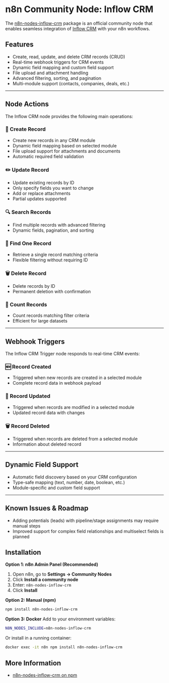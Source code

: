 # n8n Community Node: Inflow CRM

The [n8n-nodes-inflow-crm](https://www.npmjs.com/package/n8n-nodes-inflow-crm) package is an official community node that enables seamless integration of [Inflow CRM](https://inflowcrm.pl) with your n8n workflows.

## Features

- Create, read, update, and delete CRM records (CRUD)
- Real-time webhook triggers for CRM events
- Dynamic field mapping and custom field support
- File upload and attachment handling
- Advanced filtering, sorting, and pagination
- Multi-module support (contacts, companies, deals, etc.)

---

## Node Actions

The Inflow CRM node provides the following main operations:

### 📝 Create Record
- Create new records in any CRM module
- Dynamic field mapping based on selected module
- File upload support for attachments and documents
- Automatic required field validation

### ✏️ Update Record
- Update existing records by ID
- Only specify fields you want to change
- Add or replace attachments
- Partial updates supported

### 🔍 Search Records
- Find multiple records with advanced filtering
- Dynamic fields, pagination, and sorting

### 🔎 Find One Record
- Retrieve a single record matching criteria
- Flexible filtering without requiring ID

### 🗑️ Delete Record
- Delete records by ID
- Permanent deletion with confirmation

### 🔢 Count Records
- Count records matching filter criteria
- Efficient for large datasets

---

## Webhook Triggers

The Inflow CRM Trigger node responds to real-time CRM events:

### 🆕 Record Created
- Triggered when new records are created in a selected module
- Complete record data in webhook payload

### 📝 Record Updated
- Triggered when records are modified in a selected module
- Updated record data with changes

### 🗑️ Record Deleted
- Triggered when records are deleted from a selected module
- Information about deleted record

---

## Dynamic Field Support

- Automatic field discovery based on your CRM configuration
- Type-safe mapping (text, number, date, boolean, etc.)
- Module-specific and custom field support

---

## Known Issues & Roadmap

- Adding potentials (leads) with pipeline/stage assignments may require manual steps
- Improved support for complex field relationships and multiselect fields is planned


## Installation

**Option 1: n8n Admin Panel (Recommended)**
1. Open n8n, go to **Settings → Community Nodes**
2. Click **Install a community node**
3. Enter: `n8n-nodes-inflow-crm`
4. Click **Install**

**Option 2: Manual (npm)**
```bash
npm install n8n-nodes-inflow-crm
```

**Option 3: Docker**
Add to your environment variables:
```bash
N8N_NODES_INCLUDE=n8n-nodes-inflow-crm
```
Or install in a running container:
```bash
docker exec -it n8n npm install n8n-nodes-inflow-crm
```

## More Information

- [n8n-nodes-inflow-crm on npm](https://www.npmjs.com/package/n8n-nodes-inflow-crm)
